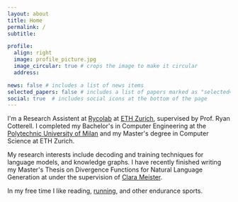 ```yaml
---
layout: about
title: Home
permalink: /
subtitle: 

profile:
  align: right
  image: profile_picture.jpg
  image_circular: true # crops the image to make it circular
  address: 

news: false # includes a list of news items
selected_papers: false # includes a list of papers marked as "selected={true}"
social: true  # includes social icons at the bottom of the page
---
```


I'm a Research Assistent at [Rycolab](https://rycolab.io/) at [ETH Zurich](https://ethz.ch/en.html), supervised by Prof. Ryan Cotterell. I completed my Bachelor's in Computer Engineering at the [Polytechnic University of Milan](https://polimi.it/en) and my Master's degree in Computer Science at ETH Zurich.

My research interests include decoding and training techniques for language models, and knowledge graphs. I have recently finished writing my Master's Thesis on Divergence Functions for Natural Language Generation at  under the supervision of [Clara Meister](https://cimeister.github.io/).

In my free time I like reading, [running](https://www.strava.com/athletes/28181213), and other endurance sports.
